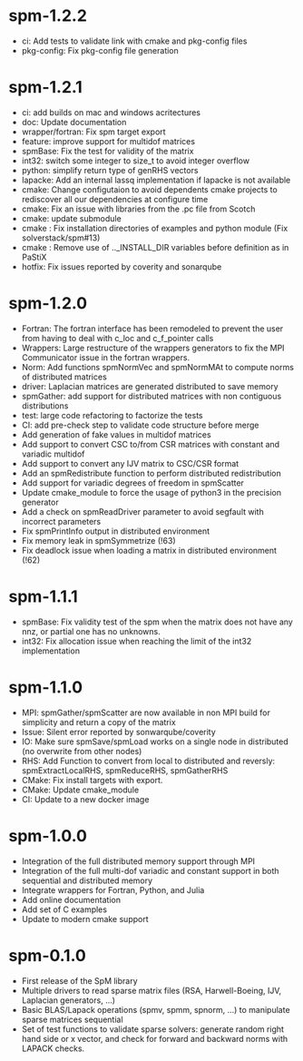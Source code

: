 # spm-1.2.2

* ci: Add tests to validate link with cmake and pkg-config files
* pkg-config: Fix pkg-config file generation

# spm-1.2.1

* ci: add builds on mac and windows acritectures
* doc: Update documentation
* wrapper/fortran: Fix spm target export
* feature: improve support for multidof matrices
* spmBase: Fix the test for validity of the matrix
* int32: switch some integer to size_t to avoid integer overflow
* python: simplify return type of genRHS vectors
* lapacke: Add an internal lassq implementation if lapacke is not available
* cmake: Change configutaion to avoid dependents cmake projects to rediscover all our dependencies at configure time
* cmake: Fix an issue with libraries from the .pc file from Scotch
* cmake: update submodule
* cmake : Fix installation directories of examples and python module (Fix solverstack/spm#13)
* cmake : Remove use of .._INSTALL_DIR variables before definition as in PaStiX
* hotfix: Fix issues reported by coverity and sonarqube

# spm-1.2.0

* Fortran: The fortran interface has been remodeled to prevent the user from having to deal with c_loc and c_f_pointer calls
* Wrappers: Large restructure of the wrappers generators to fix the MPI Communicator issue in the fortran wrappers.
* Norm: Add functions spmNormVec and spmNormMAt to compute norms of distributed matrices
* driver: Laplacian matrices are generated distributed to save memory
* spmGather: add support for distributed matrices with non contiguous distributions
* test: large code refactoring to factorize the tests
* CI: add pre-check step to validate code structure before merge
* Add generation of fake values in multidof matrices
* Add support to convert CSC to/from CSR matrices with constant and variadic multidof
* Add support to convert any IJV matrix to CSC/CSR format
* Add an spmRedistribute function to perform distributed redistribution
* Add support for variadic degrees of freedom in spmScatter
* Update cmake_module to force the usage of python3 in the precision generator
* Add a check on spmReadDriver parameter to avoid segfault with incorrect parameters
* Fix spmPrintInfo output in distributed environment
* Fix memory leak in spmSymmetrize (!63)
* Fix deadlock issue when loading a matrix in distributed environment (!62)

# spm-1.1.1

* spmBase: Fix validity test of the spm when the matrix does not have any nnz, or partial one has no unknowns.
* int32: Fix allocation issue when reaching the limit of the int32 implementation

# spm-1.1.0

* MPI: spmGather/spmScatter are now available in non MPI build for simplicity and return a copy of the matrix
* Issue: Silent error reported by sonwarqube/coverity
* IO: Make sure spmSave/spmLoad works on a single node in distributed (no overwrite from other nodes)
* RHS: Add Function to convert from local to distributed and reversly: spmExtractLocalRHS, spmReduceRHS, spmGatherRHS
* CMake: Fix install targets with export.
* CMake: Update cmake_module
* CI: Update to a new docker image

# spm-1.0.0

- Integration of the full distributed memory support through MPI
- Integration of the full multi-dof variadic and constant support in both sequential and distributed memory
- Integrate wrappers for Fortran, Python, and Julia
- Add online documentation
- Add set of C examples
- Update to modern cmake support

# spm-0.1.0

- First release of the SpM library
- Multiple drivers to read sparse matrix files (RSA, Harwell-Boeing, IJV,
  Laplacian generators, ...)
- Basic BLAS/Lapack operations (spmv, spmm, spnorm, ...) to
  manipulate sparse matrices sequential
- Set of test functions to validate sparse solvers: generate
  random right hand side or x vector, and check for forward and
  backward norms with LAPACK checks.
